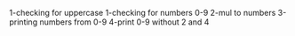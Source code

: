 1-checking for uppercase
1-checking for numbers 0-9
2-mul to numbers
3-printing numbers from 0-9
4-print 0-9 without 2 and 4
